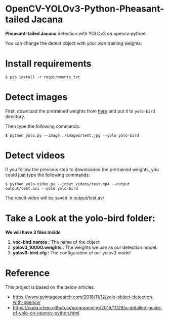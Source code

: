 # OpenCV-YOLOv3-Python-Pheasant-tailed Jacana

**Pheasant-tailed Jacana** detection with YOLOv3 on opencv-python.

You can change the detect object with your own training weights.

# Install requirements

```
$ pip install -r requirements.txt
```

# Detect images
First, download the pretrained weights from [here](https://drive.google.com/file/d/1ebXi5TXQh1OUu2_spayXL3VA25hQZTxq/view?usp=sharing) and put it to `yolo-bird`
directory.

Then type the following commands:
```
$ python yolo.py --image ./images/test.jpg --yolo yolo-bird
```

# Detect videos
If you follow the previous step to downloaded the pretrained weights, you could just type the following commands:
```
$ python yolo-video.py --input videos/test.mp4 --output output/test.avi --yolo yolo-bird
```
The result video will be saved in output/test.avi

# Take a Look at the yolo-bird folder:

**We will have 3 files inside**

1. **voc-bird.names :** The name of the object
2. **yolov3_10000.weights :** The weights we use as our detection model.
3. **yolov3-bird.cfg :** The configuration of our yolov3 model

# Reference

This project is based on the below articles:
- https://www.pyimagesearch.com/2018/11/12/yolo-object-detection-with-opencv/
- https://cuda-chen.github.io/programming/2019/11/29/a-detailed-guide-of-yolo-on-opencv-python.html

